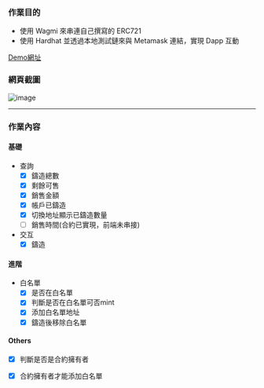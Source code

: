 ### 作業目的
+ 使用 Wagmi 來串連自己撰寫的 ERC721
+ 使用 Hardhat 並透過本地測試鏈來與 Metamask 連結，實現 Dapp 互動

[Demo網址](https://62a8279060770c547b5a4bad--camila-krypto-homework-week5.netlify.app)

### 網頁截圖
![image](https://user-images.githubusercontent.com/6125187/173554052-1d1c4344-5ea2-44c3-a6e8-f62aeda47b41.png)

---
### 作業內容

#### 基礎
+ 查詢
    - [x] 鑄造總數
    - [x] 剩餘可售
    - [x] 銷售金額
    - [x] 帳戶已鑄造
    - [x] 切換地址顯示已鑄造數量
    - [ ] 銷售時間(合約已實現，前端未串接)
+ 交互  
    - [x] 鑄造

#### 進階
+ 白名單
    - [x] 是否在白名單
    - [x] 判斷是否在白名單可否mint
    - [x] 添加白名單地址
    - [x] 鑄造後移除白名單

#### Others
- [x] 判斷是否是合約擁有者
- [x] 合約擁有者才能添加白名單



